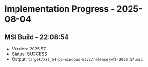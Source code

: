 # Implementation Progress - 2025-08-04


## MSI Build - 22:08:54

- Version: 2025.57
- Status: SUCCESS
- Output: `target/x86_64-pc-windows-msvc/release/wfl-2025.57.msi`

